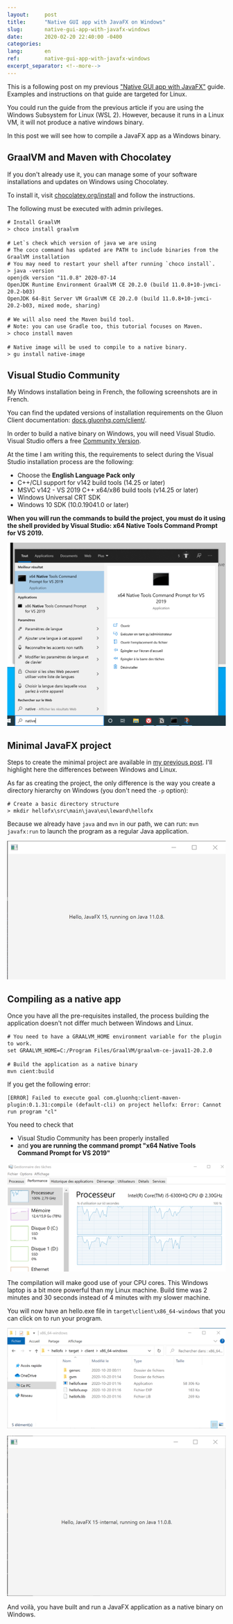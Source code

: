 ```yaml
---
layout:     post
title:      "Native GUI app with JavaFX on Windows"
slug:       native-gui-app-with-javafx-windows
date:       2020-02-20 22:40:00 -0400
categories:
lang:       en
ref:        native-gui-app-with-javafx-windows
excerpt_separator: <!--more-->
---
```


This is a following post on my previous ["Native GUI app with JavaFX"](/2020/02/19/native-gui-app-with-javafx.html) guide. Examples and instructions on that guide are targeted for Linux.

You could run the guide from the previous article if you are using the Windows Subsystem for Linux (WSL 2). However, because it runs in a Linux VM, it will not produce a native windows binary.

In this post we will see how to compile a JavaFX app as a Windows binary.

<!--more-->

## GraalVM and Maven with Chocolatey

If you don't already use it, you can manage some of your software installations and updates on Windows using Chocolatey.

To install it, visit [chocolatey.org/install](https://chocolatey.org/install) and follow the instructions.

The following must be executed with admin privileges.

```shell
# Install GraalVM
> choco install graalvm

# Let`s check which version of java we are using
# The coco command has updated are PATH to include binaries from the GraalVM installation
# You may need to restart your shell after running `choco install`.
> java -version
openjdk version "11.0.8" 2020-07-14
OpenJDK Runtime Environment GraalVM CE 20.2.0 (build 11.0.8+10-jvmci-20.2-b03)
OpenJDK 64-Bit Server VM GraalVM CE 20.2.0 (build 11.0.8+10-jvmci-20.2-b03, mixed mode, sharing)

# We will also need the Maven build tool.
# Note: you can use Gradle too, this tutorial focuses on Maven.
> choco install maven

# Native image will be used to compile to a native binary.
> gu install native-image
```

## Visual Studio Community

My Windows installation being in French, the following screenshots are in French.

You can find the updated versions of installation requirements on the Gluon Client documentation: [docs.gluonhq.com/client/](http://docs.gluonhq.com/client/).

In order to build a native binary on Windows, you will need Visual Studio. Visual Studio offers a free [Community Version](https://visualstudio.microsoft.com/vs/).

At the time I am writing this, the requirements to select during the Visual Studio installation process are the following:

- Choose the **English Language Pack only**
- C++/CLI support for v142 build tools (14.25 or later)
- MSVC v142 - VS 2019 C++ x64/x86 build tools (v14.25 or later)
- Windows Universal CRT SDK
- Windows 10 SDK (10.0.19041.0 or later)

**When you will run the commands to build the project, you must do it using the shell provided by Visual Studio: x64 Native Tools Command Prompt for VS 2019.**

![Run "x64 Native Tools Command Prompt for VS 2019" from start menu](/assets/2020-10-20-native-gui-app-with-javafx-windows/run-native-tools-command.png)

## Minimal JavaFX project

Steps to create the minimal project are available in [my previous post](/2020/02/19/native-gui-app-with-javafx.html). 
I'll highlight here the differences between Windows and Linux.

As far as creating the project, the only difference is the way you create a directory hierarchy on Windows (you don't need the `-p` option):

```shell
# Create a basic directory structure
> mkdir hellofx\src\main\java\eu\leward\hellofx
```

Because we already have `java` and `mvn` in our path, we can run: `mvn javafx:run` to launch the program as a regular Java application.

![The JavaFX application running on Windows](/assets/2020-10-20-native-gui-app-with-javafx-windows/javafx-run-traditional.png)

## Compiling as a native app

Once you have all the pre-requisites installed, the process building the application doesn't not differ much between Windows and Linux.

```shell
# You need to have a GRAALVM_HOME environment variable for the plugin to work. 
set GRAALVM_HOME=C:/Program Files/GraalVM/graalvm-ce-java11-20.2.0

# Build the application as a native binary
mvn cient:build
```

If you get the following error: 

```
[ERROR] Failed to execute goal com.gluonhq:client-maven-plugin:0.1.31:compile (default-cli) on project hellofx: Error: Cannot run program "cl"
```

You need to check that 
 - Visual Studio Community has been properly installed 
 - and **you are running the command prompt "x64 Native Tools Command Prompt for VS 2019"**

![Windows Task Manager during the compilation of the program](/assets/2020-10-20-native-gui-app-with-javafx-windows/task-manager.png)

The compilation will make good use of your CPU cores. 
This Windows laptop is a bit more powerful than my Linux machine. Build time was 2 minutes and 30 seconds instead of 4 minutes with my slower machine.

You will now have an hello.exe file in `target\client\x86_64-windows` that you can click on to run your program.

![The .exe file in File Explorer](/assets/2020-10-20-native-gui-app-with-javafx-windows/exe-file.png)

![The JavaFX application running from a native binary](/assets/2020-10-20-native-gui-app-with-javafx-windows/javafx-run-compiled.png)

And voilà, you have built and run a JavaFX application as a native binary on Windows.